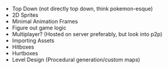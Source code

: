 - Top Down (not directly top down, think pokemon-esque)
- 2D Sprites
- Minimal Animation Frames
- Figure out game logic
- Multiplayer? (Hosted on server preferably, but look into p2p)
- Importing Assets
- Hitboxes
- Hurtboxes
- Level Design (Procedural generation/custom maps)